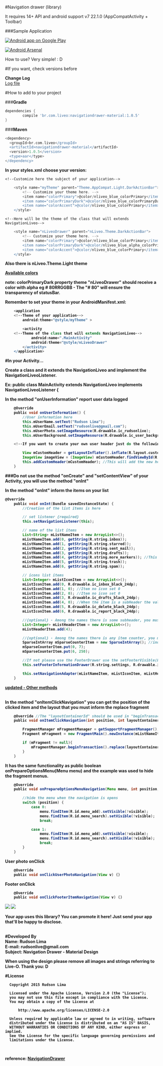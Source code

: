 #Navigation drawer (library)

It requires 14+ API and android support v7 22.1.0 (AppCompatActivity + Toolbar)

###Sample Application

<a href="https://play.google.com/store/apps/details?id=br.liveo.navigationliveo" target="_blank">
  <img alt="Android app on Google Play"
       src="https://developer.android.com/images/brand/en_app_rgb_wo_45.png" />
</a>

[![Android Arsenal](https://img.shields.io/badge/Android%20Arsenal-NavigationDrawer--MaterialDesign-brightgreen.svg?style=flat)](https://android-arsenal.com/details/1/1398)

How to use? Very simple! : D

#If you want, check versions before

<b>Change Log</b><br>
<a href="https://github.com/rudsonlive/NavigationDrawer-MaterialDesign/blob/master/CHANGELOG.md" target="_blank">Log file</a>

#How to add to your project

###<b>Gradle</b>

```groovy
dependencies {
        compile 'br.com.liveo:navigationdrawer-material:1.0.5'
}
```
###<b>Maven</b>

```groovy
<dependency>
  <groupId>br.com.liveo</groupId>
  <artifactId>navigationdrawer-material</artifactId>
  <version>1.0.5</version>
  <type>aar</type>
</dependency>
```

<b>In your styles.xml choose your version:</b>

    <!--Customize here the subject of your application-->
```groovy
    <style name="myTheme" parent="Theme.AppCompat.Light.DarkActionBar">
        <!-- Customize your theme here. -->
        <item name="colorPrimary">@color/nliveo_blue_colorPrimary</item>
        <item name="colorPrimaryDark">@color/nliveo_blue_colorPrimaryDark</item>
        <item name="colorAccent">@color/nliveo_blue_colorPrimary</item>
    </style>
````
    <!--Here will be the theme of the class that will extends NavigationLiveo-->
```groovy
    <style name="nLiveoDrawer" parent="nLiveo.Theme.DarkActionBar">
        <!-- Customize your theme here. -->
        <item name="colorPrimary">@color/nliveo_blue_colorPrimary</item>
        <item name="colorPrimaryDark">@color/nliveo_blue_alpha_colorPrimaryDark</item>
        <item name="colorAccent">@color/nliveo_blue_colorPrimary</item>
    </style>
```
<b>Also there is nLiveo.Theme.Light theme<b><br>

<a href="https://gist.github.com/rudsonlive/5f4001ac00fcd4dfc1a4" target="_blank">Available colors</a>

note: colorPrimaryDark property theme "nLiveoDrawer" should receive a color with alpha eg # 80RRGGBB - The "# 80" will ensure the transparency of statusBar.

<b>Remember to set your theme in your AndroidManifest.xml:</b>

```groovy
    <application
    <!--Theme of your application-->
        android:theme="@style/myTheme" >
```      
```groovy
        <activity
    <!--Theme of the class that will extends NavigationLiveo-->        
            android:name=".MainActivity"
            android:theme="@style/nLiveoDrawer"
        </activity>
    </application>
````

#In your Activity...

<b>Create a class and it extends the NavigationLiveo and implement the NavigationLiveoListener.</b>

Ex: public class MainActivity extends NavigationLiveo implements NavigationLiveoListener {

<b>In the method "onUserInformation" report user data logged</b>

```groovy
    @Override
    public void onUserInformation() {
        //User information here
        this.mUserName.setText("Rudson Lima");
        this.mUserEmail.setText("rudsonlive@gmail.com");
        this.mUserPhoto.setImageResource(R.drawable.ic_rudsonlive);
        this.mUserBackground.setImageResource(R.drawable.ic_user_background);

    <!--If you want to create your own user header just do the following-->

        View mCustomHeader = getLayoutInflater().inflate(R.layout.custom_header_user, this.getListView(), false);
        ImageView imageView = (ImageView) mCustomHeader.findViewById(R.id.imageView);
        this.addCustomHeader(mCustomHeader); //This will add the new header and remove the default user header
    }
````

###Do not use the method "onCreate" and "setContentView" of your Activity, you will use the method "onInt"

<b>In the method "onInt" inform the items on your list</b>

```groovy
@Override
    public void onInt(Bundle savedInstanceState) {
        //Creation of the list items is here

        // set listener {required}
        this.setNavigationListener(this);

        // name of the list items
        List<String> mListNameItem = new ArrayList<>();
        mListNameItem.add(0, getString(R.string.inbox));
        mListNameItem.add(1, getString(R.string.starred));
        mListNameItem.add(2, getString(R.string.sent_mail));
        mListNameItem.add(3, getString(R.string.drafts));
        mListNameItem.add(4, getString(R.string.more_markers)); //This item will be a subHeader
        mListNameItem.add(5, getString(R.string.trash));
        mListNameItem.add(6, getString(R.string.spam));

        // icons list items
        List<Integer> mListIconItem = new ArrayList<>();
        mListIconItem.add(0, R.drawable.ic_inbox_black_24dp);
        mListIconItem.add(1, 0); //Item no icon set 0
        mListIconItem.add(2, 0); //Item no icon set 0
        mListIconItem.add(3, R.drawable.ic_drafts_black_24dp);
        mListIconItem.add(4, 0); //When the item is a subHeader the value of the icon 0
        mListIconItem.add(5, R.drawable.ic_delete_black_24dp);
        mListIconItem.add(6, R.drawable.ic_report_black_24dp);

        //{optional} - Among the names there is some subheader, you must indicate it here
        List<Integer> mListHeaderItem = new ArrayList<>();
        mListHeaderItem.add(4);

        //{optional} - Among the names there is any item counter, you must indicate it (position) and the value here
        SparseIntArray mSparseCounterItem = new SparseIntArray(); //indicate all items that have a counter
        mSparseCounterItem.put(0, 7);
        mSparseCounterItem.put(6, 250);

        //If not please use the FooterDrawer use the setFooterVisible(boolean visible) method with value false
        this.setFooterInformationDrawer(R.string.settings, R.drawable.ic_settings_black_24dp);

        this.setNavigationAdapter(mListNameItem, mListIconItem, mListHeaderItem, mSparseCounterItem);
    }
````

<a href="https://gist.github.com/rudsonlive/759a2c554a5d34d8dd05" target="_blank">updated - Other methods</a> <br>

<br>In the method "onItemClickNavigation" you can get the position of the clicked item and the layout that you must inform the replace fragment</b>

```groovy
    @Override //The "layoutContainerId" should be used in "beginTransaction (). Replace"
    public void onItemClickNavigation(int position, int layoutContainerId) {

        FragmentManager mFragmentManager = getSupportFragmentManager();
        Fragment mFragment = new FragmentMain().newInstance(mListNameItem.get(position));

        if (mFragment != null){
            mFragmentManager.beginTransaction().replace(layoutContainerId, mFragment).commit();
        }
    }
````

It has the same functionality as public boolean onPrepareOptionsMenu(Menu menu) and the example was used to hide the fragment menus. <br>

```groovy
    @Override
    public void onPrepareOptionsMenuNavigation(Menu menu, int position, boolean visible) {

        //hide the menu when the navigation is opens
        switch (position) {
            case 0:
                menu.findItem(R.id.menu_add).setVisible(!visible);
                menu.findItem(R.id.menu_search).setVisible(!visible);
                break;

            case 1:
                menu.findItem(R.id.menu_add).setVisible(!visible);
                menu.findItem(R.id.menu_search).setVisible(!visible);
                break;
        }
    }
```    

User photo onClick <br>
```groovy
    @Override
    public void onClickUserPhotoNavigation(View v) {}
```
Footer onClick <br>
```groovy
    @Override
    public void onClickFooterItemNavigation(View v) {}
```

<img src="https://raw.githubusercontent.com/rudsonlive/NavigationDrawer-MaterialDesign/master/Screenshot/Screenshot_01.png"> 

<img src="https://raw.githubusercontent.com/rudsonlive/NavigationDrawer-MaterialDesign/master/Screenshot/Screenshot_02.png"> 

<b>Your app uses this library? You can promote it here! Just send your app that'll be happy to disclose.</b> <br>

<br>
#Developed By<br>
Name: Rudson Lima<br> 
E-mail: rudsonlive@gmail.com<br>
Subject: Navigation Drawer - Material Design
<br>

<b>When using the design please remove all images and strings referring to Live-O. Thank you: D <br></b>

#License
```
  Copyright 2015 Rudson Lima
 
  Licensed under the Apache License, Version 2.0 (the "License");
  you may not use this file except in compliance with the License.
  You may obtain a copy of the License at
 
      http://www.apache.org/licenses/LICENSE-2.0
 
  Unless required by applicable law or agreed to in writing, software
  distributed under the License is distributed on an "AS IS" BASIS,
  WITHOUT WARRANTIES OR CONDITIONS OF ANY KIND, either express or implied.
  See the License for the specific language governing permissions and
  limitations under the License.
 
````

<br>
reference: 
<a href="http://www.google.com/design/spec/patterns/navigation-drawer.html" target="_blank">NavigationDrawer</a>
